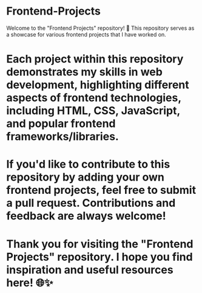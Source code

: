 # Frontend-Projects
Welcome to the "Frontend Projects" repository! 🚀  This repository serves as a showcase for various frontend projects that I have worked on. 

# Each project within this repository demonstrates my skills in web development, highlighting different aspects of frontend technologies, including HTML, CSS, JavaScript, and popular frontend frameworks/libraries.

# If you'd like to contribute to this repository by adding your own frontend projects, feel free to submit a pull request. Contributions and feedback are always welcome!

# Thank you for visiting the "Frontend Projects" repository. I hope you find inspiration and useful resources here! 🌐✨